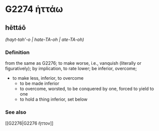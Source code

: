 # G2274 ἡττάω

## hēttáō

_(hayt-tah'-o | hate-TA-oh | ate-TA-oh)_

### Definition

from the same as G2276; to make worse, i.e., vanquish (literally or figuratively); by implication, to rate lower; be inferior, overcome; 

- to make less, inferior, to overcome
  - to be made inferior
  - to overcome, worsted, to be conquered by one, forced to yield to one
  - to hold a thing inferior, set below

### See also

[[G2276|G2276 ἥττον]]
